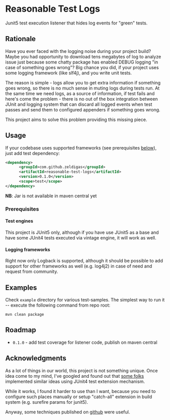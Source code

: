 # Reasonable Test Logs

Junit5 test execution listener that hides log events for "green" tests.

## Rationale

Have you ever faced with the logging noise during your project build? Maybe you had opportunity to download tens 
megabytes of log to analyze issue just because some chatty package has enabled DEBUG logging "in case of something goes wrong"?
Big chance you did, if your project uses some logging framework (like slf4j), and you write unit tests. 

The reason is simple - logs allow you to get extra information if something goes wrong, 
so there is no much sense in muting logs during tests run. At the same time we need logs, as a source of information, if
test fails and here's come the problem - there is no out of the box integration between JUnit and logging system that
can discard all logged events when test passes and send them to configured appenders if something goes wrong.

This project aims to solve this problem providing this missing piece.

## Usage

If your codebase uses supported frameworks (see prerequisites [below](#prerequisites)), just add test dependency:
```xml
<dependency>
      <groupId>com.github.zeldigas</groupId>
      <artifactId>reasonable-test-logs</artifactId>
      <version>0.1.0</version>
      <scope>test</scope>
</dependency>
```

**NB**: Jar is not available in maven central yet

### Prerequisites

#### Test engines
This project is JUnit5 only, although if you have use JUnit5 as a base and have some JUnit4 tests executed via vintage
engine, it will work as well.

#### Logging frameworks
Right now only Logback is supported, although it should be possible to add support for other frameworks as well (e.g. log4j2)
in case of need and request from community.


## Examples

Check `example` directory for various test-samples. The simplest way to run it -- execute the following command from repo root:
```
mvn clean package
```

## Roadmap

- `0.1.0` - add test coverage for listener code, publish on maven central   

## Acknowledgments
As a lot of things in our world, this project is not something unique. Once idea come to my mind, 
I've googled and found out that [some folks](https://www.novatec-gmbh.de/en/blog/suppressing-logs-successful-tests/)
implemented similar ideas using JUnit4 test extension mechanism.

While it works, I found it harder to use than I want, because you need to configure such places manually or setup "catch-all" extension
in build system (e.g. surefire params for junit5).

Anyway, some techniques published on [github](https://github.com/nt-ca-aqe/testit-testutils/tree/master/testutils-logsuppressor-logback)
were useful.
  